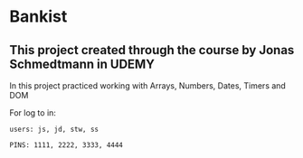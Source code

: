 # Bankist

## This project created through the course by Jonas Schmedtmann in UDEMY

In this project practiced working with Arrays, Numbers, Dates, Timers and DOM

For log to in: 
```
users: js, jd, stw, ss

PINS: 1111, 2222, 3333, 4444
```
